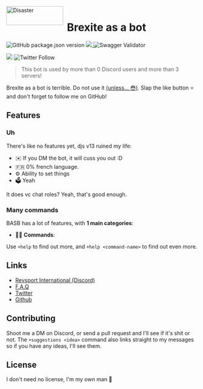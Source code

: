 
<img width="150" height="50" align="left" style="float: left; margin: 0 10px 0 0;" alt="Disaster" src="https://cdn.discordapp.com/app-icons/609326951592755211/db440b2935c9e563017568ec01ee43cd.png">  

# Brexite as a bot

![GitHub package.json version](https://img.shields.io/github/package-json/v/brexite/brexitebutasabot)
[![](https://img.shields.io/badge/discord.js-v13.1.0--dev-blue.svg?logo=npm)
](https://github.com/discordjs)![Swagger Validator](https://img.shields.io/swagger/valid/3.0?label=swag%20check&specUrl=https%3A%2F%2Fraw.githubusercontent.com%2FOAI%2FOpenAPI-Specification%2Fmaster%2Fexamples%2Fv2.0%2Fjson%2Fpetstore-expanded.json)

[![](https://img.shields.io/discord/565048515357835264.svg?logo=discord&colorB=7289DA&label=Revsport%20Discord%20\(yum\))](https://discord.gg/UNWPSGVa)
![Twitter Follow](https://img.shields.io/twitter/follow/brexite?color=%23000000&logoColor=%23111111&style=social)
> This bot is used by more than 0 Discord users and more than 3 servers!

Brexite as a bot is terrible. Do not use it [(unless... :flushed:)](https://discord.com/api/oauth2/authorize?client_id=609326951592755211&permissions=1642787761399&scope=bot).
Slap the like button ⭐ and don't forget to follow me on GitHub!

## Features

### Uh

There's like no features yet, djs v13 ruined my life:
*   ✉️ If you DM the bot, it will cuss you out :D
*   🇫🇷 0% french language.
*   ⚙️ Ability to set things
*   🗳️ Yeah

It does vc chat roles? Yeah, that's good enough.

### Many commands

BASB has a lot of features, with **1 main categories**:

*   👩‍💼 **Commands**: 

Use `+help` to find out more, and `+help <command-name>` to find out even more.



## Links

*   [Revsport International (Discord)](https://revsport.racing)
*   [F.A.Q](https://www.google.com/search?q=google+troll+face)
*   [Twitter](https://twitter.com/brexite)
*   [Github](https://github.com/brexite/brexitebutasabot)

## Contributing

Shoot me a DM on Discord, or send a pull request and I'll see if it's shit or not. The `+suggestions <idea>` command also links straight to my messages so if you have any ideas, I'll see them.

## License

I don't need no license, I'm my own man :middle_finger: